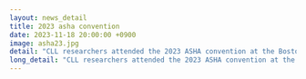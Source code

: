 ```yaml
---
layout: news_detail
title: 2023 asha convention 
date: 2023-11-18 20:00:00 +0900
image: asha23.jpg
detail: "CLL researchers attended the 2023 ASHA convention at the Boston Convention and Exhibition Center in Boston, Massachusetts. The convention was held November 16-18. Four oral presentations and one poster pesentation were presented."
long_detail: "CLL researchers attended the 2023 ASHA convention at the Boston Convention and Exhibition Center in Boston, Massachusetts. The convention was held November 16-18. Four oral presentations and one poster pesentation were presented. 1. The Effect of Age and Audio-Assisted Reading on School-Age Children's Reading With/Without Language Impairment 2. Narrative Abilities and Working Memory in School-Age Children With and Without Language Impairment 3. Story Comprehension Skills of School-Aged Children According to Modality and Text Types 4. Syntactic and Semantic Diversity in the Narratives and their Associations with Working Memory 5.Linguistic Disfluencies and Cognitive Abilities of Korean-Speaking Children with Language Impairment"
---
```


